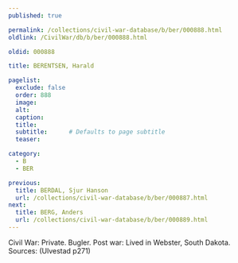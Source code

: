 ```yaml
---
published: true

permalink: /collections/civil-war-database/b/ber/000888.html
oldlink: /CivilWar/db/b/ber/000888.html

oldid: 000888

title: BERENTSEN, Harald

pagelist:
  exclude: false
  order: 888
  image: 
  alt:
  caption:
  title:
  subtitle:      # Defaults to page subtitle
  teaser:

category: 
  - B 
  - BER

previous:
  title: BERDAL, Sjur Hanson
  url: /collections/civil-war-database/b/ber/000887.html  
next:
  title: BERG, Anders
  url: /collections/civil-war-database/b/ber/000889.html   
---
```

Civil War: Private. Bugler. Post war: Lived in Webster, South Dakota. Sources: (Ulvestad p271)